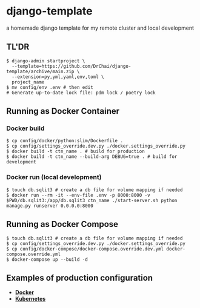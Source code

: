 # django-template
a homemade django template for my remote cluster and local development 

## TL'DR
```shell
$ django-admin startproject \
  --template=https://github.com/DrChai/django-template/archive/main.zip \
  --extension=py,yml,yaml,env,toml \
  project_name  
$ mv config/env .env # then edit
# Generate up-to-date lock file: pdm lock / poetry lock

```
## Running as Docker Container
### Docker build
```shell
$ cp config/docker/python:slim/Dockerfile .
$ cp config/settings_override.dev.py ./docker.settings_override.py
$ docker build -t ctn_name . # build for production
$ docker build -t ctn_name --build-arg DEBUG=true . # build for development
```
### Docker run (local development)
```shell
$ touch db.sqlit3 # create a db file for volume mapping if needed
$ docker run --rm -it --env-file .env -p 8000:8000 -v $PWD/db.sqlit3:/app/db.sqlit3 ctn_name ./start-server.sh python manage.py runserver 0.0.0.0:8000
```
## Running as Docker Compose
```shell
$ touch db.sqlit3 # create a db file for volume mapping if needed
$ cp config/settings_override.dev.py ./docker.settings_override.py
$ cp config/docker-compose/docker-compose.override.dev.yml docker-compose.override.yml
$ docker-compose up --build -d
```
## Examples of production configuration
* [**Docker**](https://github.com/DrChai/django-template/tree/main/config/docker)
* [**Kubernetes**](https://github.com/DrChai/django-template/tree/main/config/k8s)
